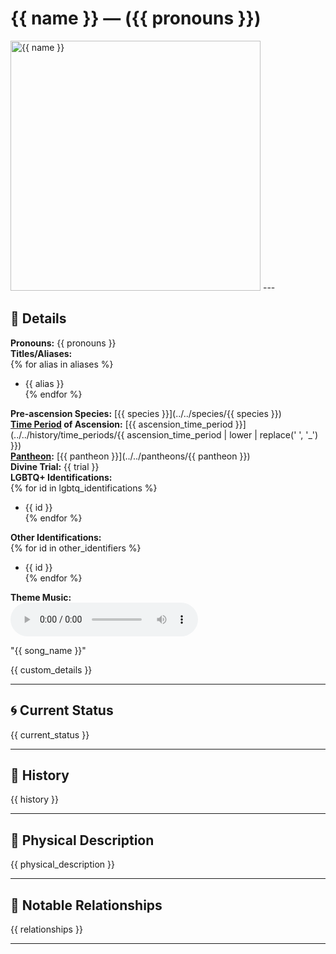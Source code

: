 # {{ name }} — ({{ pronouns }})

<!-- Optional -->
<img src="{{ image_path }}" alt="{{ name }}" width="400" />
---

## 📕 Details
**Pronouns:** {{ pronouns }}  
**Titles/Aliases:**  
{% for alias in aliases %}
  - {{ alias }}  
{% endfor %}

**Pre-ascension Species:** [{{ species }}](../../species/{{ species }})  
**[Time Period](../../history/time_periods/) of Ascension:** [{{ ascension_time_period }}](../../history/time_periods/{{ ascension_time_period | lower | replace(' ', '_') }})  
**[Pantheon](../../../pantheons):** [{{ pantheon }}](../../pantheons/{{ pantheon }})  
**Divine Trial:** {{ trial }}  
**LGBTQ+ Identifications:**  
{% for id in lgbtq_identifications %}
  - {{ id }}  
{% endfor %}

**Other Identifications:**  
{% for id in other_identifiers %}
  - {{ id }}  
{% endfor %}

**Theme Music:**  
<audio controls>
  <source src="{{ music_path }}" type="audio/mpeg">
  Your browser does not support the audio element.
</audio>

"{{ song_name }}"  


{{ custom_details }}

---

## 🌀 Current Status
{{ current_status }}

---

## 📜 History
{{ history }}

---

## 👤 Physical Description
{{ physical_description }}

---

## 🧩 Notable Relationships
{{ relationships }}

---
